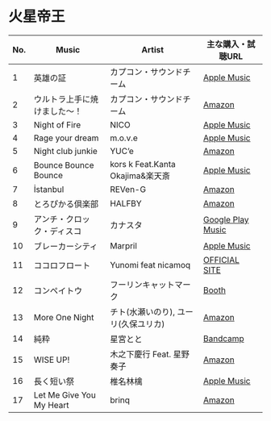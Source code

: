 # 火星帝王

| No. | Music| Artist| 主な購入・試聴URL |
|-----|----------------------------|-------------------------------------|--------------------------------------------------------------------------------------------------------------------------------------------------|
| 1 | 英雄の証| カプコン・サウンドチーム| [Apple Music](https://music.apple.com/jp/album/%E8%8B%B1%E9%9B%84%E3%81%AE%E8%A8%BC/454140676?i=454140708) |
| 2 | ウルトラ上手に焼けました〜！ | カプコン・サウンドチーム| [Amazon](https://www.amazon.co.jp/dp/B00IDYCACG) |
| 3 | Night of Fire| NICO| [Apple Music](https://music.apple.com/jp/album/night-of-fire/1097675492?i=1097675651)|
| 4 | Rage your dream| m.o.v.e | [Apple Music](https://music.apple.com/jp/album/rage-your-dream/893959767?i=893959801)|
| 5 | Night club junkie| YUC’e| [Amazon](https://www.amazon.co.jp/dp/B075ZXZPX6) |
| 6 | Bounce Bounce Bounce | kors k Feat.Kanta Okajima&楽天斎| [Apple Music](https://music.apple.com/jp/album/night-club-junkie/1290135518?i=1290135831)|
| 7 | İstanbul | REVen-G | [Amazon](https://www.amazon.co.jp/dp/B01MU7Y8D3) |
| 8 | とろぴかる倶楽部 | HALFBY| [Amazon](https://www.amazon.co.jp/dp/B00RDEADDA) |
| 9 | アンチ・クロック・ディスコ | カナスタ| [Google Play Music](https://play.google.com/music/preview/Toztyee7qgmqilm624vw2tso6rm) |
| 10| ブレーカーシティ | Marpril | [Apple Music](https://music.apple.com/jp/album/%E3%83%96%E3%83%AC%E3%83%BC%E3%82%AB%E3%83%BC%E3%82%B7%E3%83%86%E3%82%A3/1478376483?i=1478376488) |
| 11| ココロフロート | Yunomi feat nicamoq | [OFFICIAL SITE](http://www.denparec.net/cocolocolorcompi/) |
| 12| コンペイトウ| フーリンキャットマーク | [Booth](https://booth.pm/ja/items/1366156) |
| 13| More One Night | チト(水瀬いのり), ユーリ(久保ユリカ) | [Amazon](https://www.amazon.co.jp/dp/B075FQ6GC7) |
| 14| 純粋 | 星宮とと | [Bandcamp](https://templime.bandcamp.com/album/pureness) |
| 15| WISE UP! | 木之下慶行 Feat. 星野奏子 | [Amazon](https://www.amazon.co.jp/dp/B004GJ33WI/ref=cm_sw_em_r_mt_dp_U_V0D7EbWPD9ZS0)|
| 16| 長く短い祭 | 椎名林檎 | [Apple Music](https://music.apple.com/jp/album/%E9%95%B7%E3%81%8F%E7%9F%AD%E3%81%84%E7%A5%AD/1485676874?i=1485677325)|
| 17| Let Me Give You My Heart | brinq | [Amazon](https://www.amazon.co.jp/dp/B01MU7Y8D3) |

